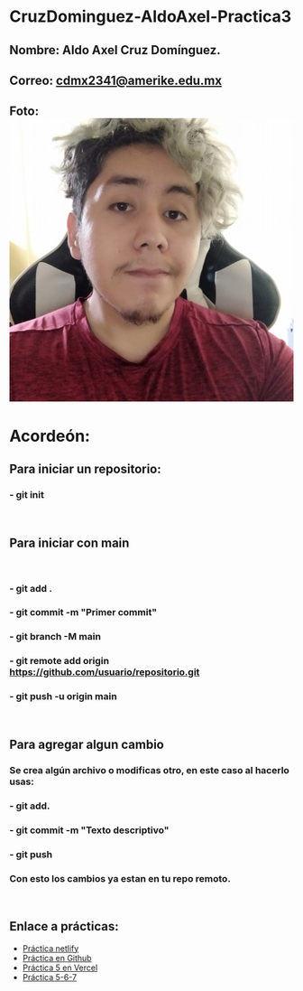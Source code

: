 # CruzDominguez-AldoAxel-Practica3

## Nombre: Aldo Axel Cruz Domínguez.
## Correo: cdmx2341@amerike.edu.mx

## Foto: ![Foto](Foto.jpg)



# Acordeón: 

## Para iniciar un repositorio:

### - git init 
<br>

## Para iniciar con main 
<br>

### - git add .
### - git commit -m "Primer commit"
### - git branch -M main
### - git remote add origin https://github.com/usuario/repositorio.git
### - git push -u origin main
<br>

## Para agregar algun cambio

### Se crea algún archivo o modificas otro, en este caso al hacerlo usas: 

### - git add. 
### - git commit -m "Texto descriptivo"
### - git push

### Con esto los cambios ya estan en tu repo remoto. 

<br>

## Enlace a prácticas: 
- [Práctica netlify](https://626ad5e0d07ed4006d33030b--subtle-platypus-ce26fe.netlify.app/)
- [Práctica en Github](https://github.com/Alzound/Alzound_Astro)
- [Práctica 5 en Vercel](https://alzound-astro.vercel.app/)
- [Práctica 5-6-7](/CruzDominguez-AldoAxel-Practica3/ReMakers.md)

